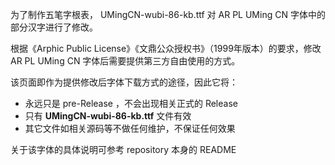 为了制作五笔字根表， UMingCN-wubi-86-kb.ttf 对 AR PL UMing CN 字体中的部分汉字进行了修改。

根据《Arphic Public License》《文鼎公众授权书》（1999年版本）的要求，修改 AR PL UMing CN 字体后需要提供第三方自由使用的方式。

该页面即作为提供修改后字体下载方式的途径，因此它将：

- 永远只是 pre-Release ，不会出现相关正式的 Release
- 只有 **UMingCN-wubi-86-kb.ttf** 文件有效
- 其它文件如相关源码等不做任何维护，不保证任何效果

关于该字体的具体说明可参考 repository 本身的 README
